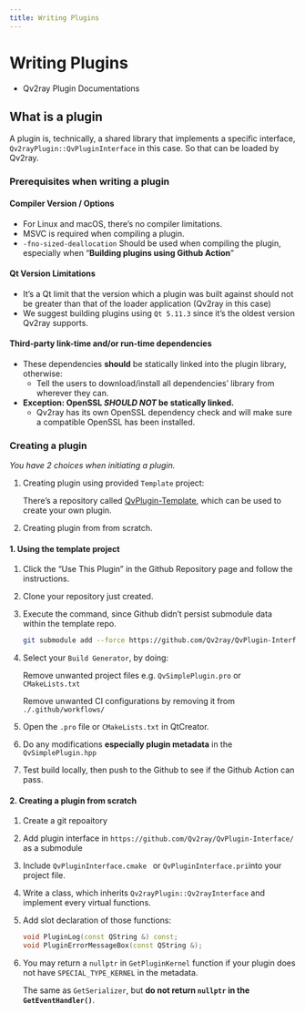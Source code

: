 ```yaml
---
title: Writing Plugins
---
```


# Writing Plugins

- Qv2ray Plugin Documentations

## What is a plugin

A plugin is, technically, a shared library that implements a specific interface, `Qv2rayPlugin::QvPluginInterface` in this case. So that can be loaded by Qv2ray.

### Prerequisites when writing a plugin

#### Compiler Version / Options

- For Linux and macOS, there’s no compiler limitations.
- MSVC is required when compiling a plugin.
- `-fno-sized-deallocation` Should be used when compiling the plugin, especially when “**Building plugins using Github Action**”

#### Qt Version Limitations

- It’s a Qt limit that the version which a plugin was built against should not be greater than that of the loader application (Qv2ray in this case)
- We suggest building plugins using `Qt 5.11.3` since it’s the oldest version Qv2ray supports.

#### Third-party link-time and/or run-time dependencies

- These dependencies **should** be statically linked into the plugin library, otherwise:
  - Tell the users to download/install all dependencies’ library from wherever they can.
- **Exception: OpenSSL *SHOULD NOT* be statically linked.**
  - Qv2ray has its own OpenSSL dependency check and will make sure a compatible OpenSSL has been installed.

### Creating a plugin

*You have 2 choices when initiating a plugin.*

1. Creating plugin using provided `Template` project:

   There’s a repository called [QvPlugin-Template](https://github.com/Qv2ray/QvPlugin-Template), which can be used to create your own plugin.

2. Creating plugin from from scratch.

#### 1. Using the template project

1. Click the “Use This Plugin” in the Github Repository page and follow the instructions.

2. Clone your repository just created.

3. Execute the command, since Github didn’t persist submodule data within the template repo.

   ```bash
   git submodule add --force https://github.com/Qv2ray/QvPlugin-Interface/ ./interface
   ```

4. Select your `Build Generator`, by doing:

   Remove unwanted project files e.g. `QvSimplePlugin.pro` or `CMakeLists.txt`

   Remove unwanted CI configurations by removing it from `./.github/workflows/`

5. Open the `.pro` file or `CMakeLists.txt` in QtCreator.

6. Do any modifications **especially plugin metadata** in the `QvSimplePlugin.hpp`

7. Test build locally, then push to the Github to see if the Github Action can pass.

#### 2. Creating a plugin from scratch

1. Create a git repoaitory

2. Add plugin interface in `https://github.com/Qv2ray/QvPlugin-Interface/` as a submodule

3. Include `QvPluginInterface.cmake ` or `QvPluginInterface.pri`into your project file.

4. Write a class, which inherits `Qv2rayPlugin::Qv2rayInterface` and implement every virtual functions.

5. Add slot declaration of those functions:

   ```c++
   void PluginLog(const QString &) const;
   void PluginErrorMessageBox(const QString &);
   ```

6. You may return a `nullptr` in `GetPluginKernel` function if your plugin does not have `SPECIAL_TYPE_KERNEL` in the metadata.

   The same as `GetSerializer`, but **do not return `nullptr` in the `GetEventHandler()`**.